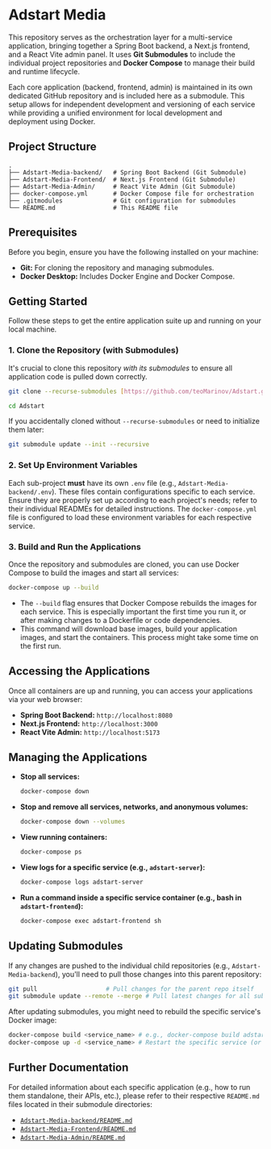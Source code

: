 # Adstart Media

This repository serves as the orchestration layer for a multi-service application, bringing together a Spring Boot backend, a Next.js frontend, and a React Vite admin panel. It uses **Git Submodules** to include the individual project repositories and **Docker Compose** to manage their build and runtime lifecycle.

Each core application (backend, frontend, admin) is maintained in its own dedicated GitHub repository and is included here as a submodule. This setup allows for independent development and versioning of each service while providing a unified environment for local development and deployment using Docker.

## Project Structure

```
.
├── Adstart-Media-backend/   # Spring Boot Backend (Git Submodule)
├── Adstart-Media-Frontend/  # Next.js Frontend (Git Submodule)
├── Adstart-Media-Admin/     # React Vite Admin (Git Submodule)
├── docker-compose.yml       # Docker Compose file for orchestration
├── .gitmodules              # Git configuration for submodules
└── README.md                # This README file
```

## Prerequisites

Before you begin, ensure you have the following installed on your machine:

* **Git:** For cloning the repository and managing submodules.
* **Docker Desktop:** Includes Docker Engine and Docker Compose.

## Getting Started

Follow these steps to get the entire application suite up and running on your local machine.

### 1. Clone the Repository (with Submodules)

It's crucial to clone this repository *with its submodules* to ensure all application code is pulled down correctly.

```bash
git clone --recurse-submodules [https://github.com/teoMarinov/Adstart.git](https://github.com/teoMarinov/Adstart.git)

cd Adstart
```

If you accidentally cloned without `--recurse-submodules` or need to initialize them later:

```bash
git submodule update --init --recursive
```

### 2. Set Up Environment Variables

Each sub-project **must** have its own `.env` file (e.g., `Adstart-Media-backend/.env`). These files contain configurations specific to each service. Ensure they are properly set up according to each project's needs; refer to their individual READMEs for detailed instructions. The `docker-compose.yml` file is configured to load these environment variables for each respective service.

### 3. Build and Run the Applications

Once the repository and submodules are cloned, you can use Docker Compose to build the images and start all services:

```bash
docker-compose up --build
```

* The `--build` flag ensures that Docker Compose rebuilds the images for each service. This is especially important the first time you run it, or after making changes to a Dockerfile or code dependencies.
* This command will download base images, build your application images, and start the containers. This process might take some time on the first run.

## Accessing the Applications

Once all containers are up and running, you can access your applications via your web browser:

* **Spring Boot Backend:** `http://localhost:8080`
* **Next.js Frontend:** `http://localhost:3000`
* **React Vite Admin:** `http://localhost:5173`

## Managing the Applications

* **Stop all services:**
    ```bash
    docker-compose down
    ```
* **Stop and remove all services, networks, and anonymous volumes:**
    ```bash
    docker-compose down --volumes
    ```
* **View running containers:**
    ```bash
    docker-compose ps
    ```
* **View logs for a specific service (e.g., `adstart-server`):**
    ```bash
    docker-compose logs adstart-server
    ```
* **Run a command inside a specific service container (e.g., bash in `adstart-frontend`):**
    ```bash
    docker-compose exec adstart-frontend sh
    ```

## Updating Submodules

If any changes are pushed to the individual child repositories (e.g., `Adstart-Media-backend`), you'll need to pull those changes into this parent repository:

```bash
git pull                   # Pull changes for the parent repo itself
git submodule update --remote --merge # Pull latest changes for all submodules
```
After updating submodules, you might need to rebuild the specific service's Docker image:
```bash
docker-compose build <service_name> # e.g., docker-compose build adstart-frontend
docker-compose up -d <service_name> # Restart the specific service (or just `docker-compose up` to re-create it)
```

## Further Documentation

For detailed information about each specific application (e.g., how to run them standalone, their APIs, etc.), please refer to their respective `README.md` files located in their submodule directories:

* [`Adstart-Media-backend/README.md`](./Adstart-Media-backend/README.md)
* [`Adstart-Media-Frontend/README.md`](./Adstart-Media-Frontend/README.md)
* [`Adstart-Media-Admin/README.md`](./Adstart-Media-Admin/README.md)
